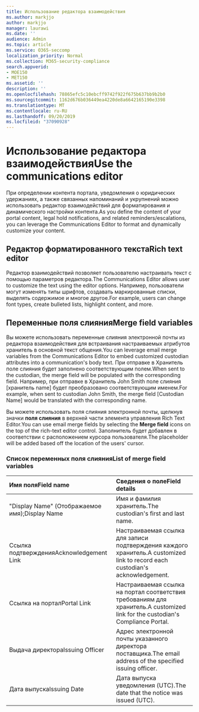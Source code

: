 ```yaml
---
title: Использование редактора взаимодействия
ms.author: markjjo
author: markjjo
manager: laurawi
ms.date: ''
audience: Admin
ms.topic: article
ms.service: O365-seccomp
localization_priority: Normal
ms.collection: M365-security-compliance
search.appverid:
- MOE150
- MET150
ms.assetid: ''
description: ''
ms.openlocfilehash: 78865efc5c10ebcff9742f922f675b637bb9b2b0
ms.sourcegitcommit: 1162d676b036449ea4220de8a6642165190e3398
ms.translationtype: MT
ms.contentlocale: ru-RU
ms.lasthandoff: 09/20/2019
ms.locfileid: "37090928"
---
```

# <a name="use-the-communications-editor"></a><span data-ttu-id="8bb29-102">Использование редактора взаимодействия</span><span class="sxs-lookup"><span data-stu-id="8bb29-102">Use the communications editor</span></span>

<span data-ttu-id="8bb29-103">При определении контента портала, уведомления о юридических удержаниях, а также связанных напоминаний и укрупнений можно использовать редактор взаимодействий для форматирования и динамического настройки контента.</span><span class="sxs-lookup"><span data-stu-id="8bb29-103">As you define the content of your portal content, legal hold notifications, and related reminders/escalations, you can leverage the Communications Editor to format and dynamically customize your content.</span></span>

## <a name="rich-text-editor"></a><span data-ttu-id="8bb29-104">Редактор форматированного текста</span><span class="sxs-lookup"><span data-stu-id="8bb29-104">Rich text editor</span></span> 

<span data-ttu-id="8bb29-105">Редактор взаимодействий позволяет пользователю настраивать текст с помощью параметров редактора.</span><span class="sxs-lookup"><span data-stu-id="8bb29-105">The Communications Editor allows user to customize the text using the editor options.</span></span> <span data-ttu-id="8bb29-106">Например, пользователи могут изменять типы шрифтов, создавать маркированные списки, выделять содержимое и многое другое.</span><span class="sxs-lookup"><span data-stu-id="8bb29-106">For example, users can change font types, create bulleted lists, highlight content, and more.</span></span> 

## <a name="merge-field-variables"></a><span data-ttu-id="8bb29-107">Переменные поля слияния</span><span class="sxs-lookup"><span data-stu-id="8bb29-107">Merge field variables</span></span>

<span data-ttu-id="8bb29-108">Вы можете использовать переменные слияния электронной почты из редактора взаимодействия для встраивания настраиваемых атрибутов хранитель в основной текст общения.</span><span class="sxs-lookup"><span data-stu-id="8bb29-108">You can leverage email merge variables from the Communications Editor to embed customized custodian attributes into a communication's body text.</span></span> <span data-ttu-id="8bb29-109">При отправке в Хранитель поле слияния будет заполнено соответствующим полем.</span><span class="sxs-lookup"><span data-stu-id="8bb29-109">When sent to the custodian, the merge field will be populated with the corresponding field.</span></span> <span data-ttu-id="8bb29-110">Например, при отправке в Хранитель John Smith поле слияния [хранитель name] будет преобразовано соответствующим именем.</span><span class="sxs-lookup"><span data-stu-id="8bb29-110">For example, when sent to custodian John Smith, the merge field [Custodian Name] would be translated with the corresponding name.</span></span> 

<span data-ttu-id="8bb29-111">Вы можете использовать поля слияния электронной почты, щелкнув значки **поля слияния** в верхней части элемента управления Rich Text Editor.</span><span class="sxs-lookup"><span data-stu-id="8bb29-111">You can use email merge fields by selecting the **Merge field** icons on the top of the rich-text editor control.</span></span> <span data-ttu-id="8bb29-112">Заполнитель будет добавлен в соответствии с расположением курсора пользователя.</span><span class="sxs-lookup"><span data-stu-id="8bb29-112">The placeholder will be added based off the location of the users' cursor.</span></span> 

### <a name="list-of-merge-field-variables"></a><span data-ttu-id="8bb29-113">Список переменных поля слияния</span><span class="sxs-lookup"><span data-stu-id="8bb29-113">List of merge field variables</span></span>

| <span data-ttu-id="8bb29-114">Имя поля</span><span class="sxs-lookup"><span data-stu-id="8bb29-114">Field name</span></span>                  | <span data-ttu-id="8bb29-115">Сведения о поле</span><span class="sxs-lookup"><span data-stu-id="8bb29-115">Field details</span></span> | 
| :------------------- | :------------------- |
| <span data-ttu-id="8bb29-116">"Display Name" (Отображаемое имя);</span><span class="sxs-lookup"><span data-stu-id="8bb29-116">Display Name</span></span>  | <span data-ttu-id="8bb29-117">Имя и фамилия хранитель.</span><span class="sxs-lookup"><span data-stu-id="8bb29-117">The custodian's first and last name.</span></span> | 
| <span data-ttu-id="8bb29-118">Ссылка подтверждения</span><span class="sxs-lookup"><span data-stu-id="8bb29-118">Acknowledgement Link</span></span> | <span data-ttu-id="8bb29-119">Настраиваемая ссылка для записи подтверждения каждого хранитель.</span><span class="sxs-lookup"><span data-stu-id="8bb29-119">A customized link to record each custodian's acknowledgement.</span></span>|                 |
| <span data-ttu-id="8bb29-120">Ссылка на портал</span><span class="sxs-lookup"><span data-stu-id="8bb29-120">Portal Link</span></span>     | <span data-ttu-id="8bb29-121">Настраиваемая ссылка на портал соответствия требованиям для хранитель.</span><span class="sxs-lookup"><span data-stu-id="8bb29-121">A customized link for the custodian's Compliance Portal.</span></span>|                |
| <span data-ttu-id="8bb29-122">Выдача директора</span><span class="sxs-lookup"><span data-stu-id="8bb29-122">Issuing Officer</span></span>                   | <span data-ttu-id="8bb29-123">Адрес электронной почты указанного директора поставщика.</span><span class="sxs-lookup"><span data-stu-id="8bb29-123">The email address of the specified issuing officer.</span></span>|                   |
| <span data-ttu-id="8bb29-124">Дата выпуска</span><span class="sxs-lookup"><span data-stu-id="8bb29-124">Issuing Date</span></span>                   | <span data-ttu-id="8bb29-125">Дата выпуска уведомления (UTC).</span><span class="sxs-lookup"><span data-stu-id="8bb29-125">The date that the notice was issued (UTC).</span></span>              |